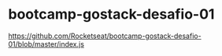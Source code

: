 # bootcamp-gostack-desafio-01

https://github.com/Rocketseat/bootcamp-gostack-desafio-01/blob/master/index.js
